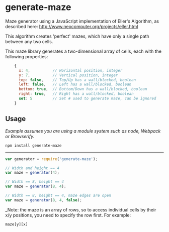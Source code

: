 # generate-maze

Maze generator using a JavaScript implementation of Eller's Algorithm, 
as described here: http://www.neocomputer.org/projects/eller.html

This algorithm creates 'perfect' mazes, which have only a single path between any two cells.

This maze library generates a two-dimensional array of cells, each with the following properties:

``` js
    {
      x: 4,          // Horizontal position, integer
      y: 7,          // Vertical position, integer
      top: false,    // Top/Up has a wall/blocked, boolean 
      left: false,   // Left has a wall/blocked, boolean
      bottom: true,  // Bottom/Down has a wall/blocked, boolean
      right: true,   // Right has a wall/blocked, boolean
      set: 5         // Set # used to generate maze, can be ignored
    }
```

## Usage

_Example assumes you are using a module system such as node, Webpack or Browserify._

`npm install generate-maze`

----

```javascript
var generator = require('generate-maze');

// Width and height == 4
var maze = generator(4);

// Width == 8, height == 4
var maze = generator(8, 4);

// Width == 8, height == 4, maze edges are open
var maze = generator(8, 4, false);

```

_Note: the maze is an array of rows, so to access individual cells by their x/y
positions, you need to specify the row first.  For example:

    maze[y][x]